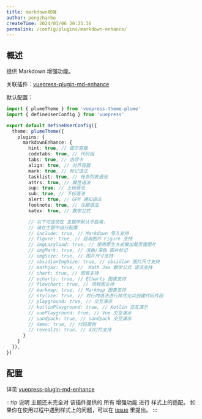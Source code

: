 ```yaml
---
title: markdown增强
author: pengzhanbo
createTime: 2024/03/06 20:25:36
permalink: /config/plugins/markdown-enhance/
---
```


## 概述

提供 Markdown 增强功能。

关联插件：[vuepress-plugin-md-enhance](https://plugin-md-enhance.vuejs.press/zh/)

默认配置：

```ts
import { plumeTheme } from 'vuepress-theme-plume'
import { defineUserConfig } from 'vuepress'

export default defineUserConfig({
  theme: plumeTheme({
    plugins: {
      markdownEnhance: {
        hint: true, // 提示容器
        codetabs: true, // 代码组
        tabs: true, // 选项卡
        align: true, // 对齐容器
        mark: true, // 标记语法
        tasklist: true, // 任务列表语法
        attrs: true, // 属性语法
        sup: true, // 上标语法
        sub: true, // 下标语法
        alert: true, // GFM 通知语法
        footnote: true, // 注脚语法
        katex: true, // 数学公式

        // 以下可选项在 主题中默认不启用，
        // 请在主题中自行配置
        // include: true, // Markdown 导入支持
        // figure: true, // 启用图片 Figure 支持
        // imgLazyload: true, // 使用原生方式懒加载页面图片
        // imgMark: true, // 浅色/深色 图片标记
        // imgSize: true, // 图片尺寸支持
        // obsidianImgSize: true, // obsidian 图片尺寸支持
        // mathjax: true, //  Math Jax 数学公式 语法支持
        // chart: true, // 图表支持
        // echarts: true, // ECharts 图表支持
        // flowchart: true, // 流程图支持
        // markmap: true, // Markmap 图表支持
        // stylize: true, // 对行内语法进行样式化以创建代码片段
        // playground: true, // 交互演示
        // kotlinPlayground: true, // Kotlin 交互演示
        // vuePlayground: true, // Vue 交互演示
        // sandpack: true, // sandpack 交互演示
        // demo: true, // 代码案例
        // revealJs: true, // 幻灯片支持
      }
    }
  }),
})
```

## 配置

详见 [vuepress-plugin-md-enhance](https://plugin-md-enhance.vuejs.press/zh/config.html)

:::tip 说明
主题还未完全对 该插件提供的 所有 增强功能 进行 样式上的适配。
如果你在使用过程中遇到样式上的问题，可以在 [issue](https://github.com/pengzhanbo/vuepress-theme-plume/issues) 里提出。
:::
